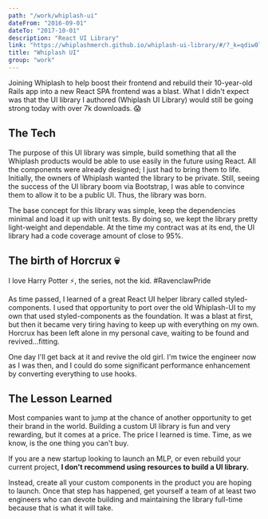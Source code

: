 ```yaml
---
path: "/work/whiplash-ui"
dateFrom: "2016-09-01"
dateTo: "2017-10-01"
description: "React UI Library"
link: "https://whiplashmerch.github.io/whiplash-ui-library/#/?_k=qdiw0l"
title: "Whiplash UI"
group: "work"
---
```


Joining Whiplash to help boost their frontend and rebuild their 10-year-old Rails app into a new React SPA frontend was a blast. What I didn't expect was that the UI library I authored (Whiplash UI Library) would still be going strong today with over 7k downloads. 😱

## The Tech
The purpose of this UI library was simple, build something that all the Whiplash products would be able to use easily in the future using React. All the components were already designed; I just had to bring them to life. Initially, the owners of Whiplash wanted the library to be private. Still, seeing the success of the UI library boom via Bootstrap, I was able to convince them to allow it to be a public UI. Thus, the library was born.

The base concept for this library was simple, keep the dependencies minimal and load it up with unit tests. By doing so, we kept the library pretty light-weight and dependable. At the time my contract was at its end, the UI library had a code coverage amount of close to 95%.

## The birth of Horcrux 💀
I love Harry Potter ⚡️, the series, not the kid. #RavenclawPride

As time passed, I learned of a great React UI helper library called styled-components.  I used that opportunity to port over the old Whiplash-UI to my own that used styled-components as the foundation. It was a blast at first, but then it became very tiring having to keep up with everything on my own. Horcrux has been left alone in my personal cave, waiting to be found and revived...fitting.

One day I'll get back at it and revive the old girl. I'm twice the engineer now as I was then, and I could do some significant performance enhancement by converting everything to use hooks.

## The Lesson Learned
Most companies want to jump at the chance of another opportunity to get their brand in the world. Building a custom UI library is fun and very rewarding, but it comes at a price. The price I learned is time. Time, as we know, is the one thing you can't buy.

If you are a new startup looking to launch an MLP, or even rebuild your current project, **I don't recommend using resources to build a UI library.**

Instead, create all your custom components in the product you are hoping to launch. Once that step has happened, get yourself a team of at least two engineers who can devote building and maintaining the library full-time because that is what it will take.